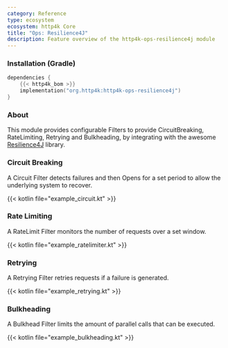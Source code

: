 ```yaml
---
category: Reference
type: ecosystem
ecosystem: http4k Core
title: "Ops: Resilience4J"
description: Feature overview of the http4k-ops-resilience4j module
---
```



### Installation (Gradle)

```kotlin
dependencies {
    {{< http4k_bom >}}
    implementation("org.http4k:http4k-ops-resilience4j")
}
```

### About

This module provides configurable Filters to provide CircuitBreaking, RateLimiting, Retrying and Bulkheading, by integrating with the awesome [Resilience4J](http://resilience4j.github.io/resilience4j/) library.

### Circuit Breaking 
A Circuit Filter detects failures and then Opens for a set period to allow the underlying system to recover.

{{< kotlin file="example_circuit.kt" >}}

### Rate Limiting 
A RateLimit Filter monitors the number of requests over a set window.

{{< kotlin file="example_ratelimiter.kt" >}}

### Retrying 
A Retrying Filter retries requests if a failure is generated.

{{< kotlin file="example_retrying.kt" >}}


### Bulkheading 
A Bulkhead Filter limits the amount of parallel calls that can be executed.

{{< kotlin file="example_bulkheading.kt" >}}
